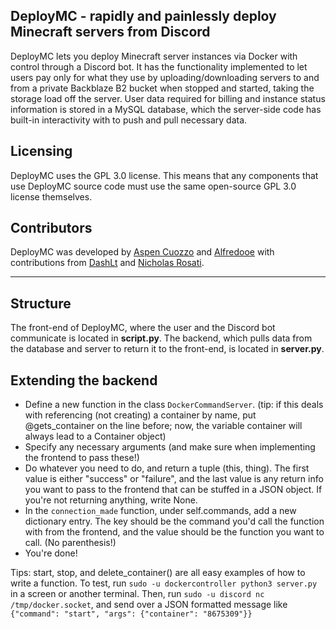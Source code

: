 ## DeployMC - rapidly and painlessly deploy Minecraft servers from Discord
DeployMC lets you deploy Minecraft server instances via Docker with control through a Discord bot. It has the functionality implemented to let users pay only for what they use by uploading/downloading servers to and from a private Backblaze B2 bucket when stopped and started, taking the storage load off the server. User data required for billing and instance status information is stored in a MySQL database, which the server-side code has built-in interactivity with to push and pull necessary data.

## Licensing
DeployMC uses the GPL 3.0 license. This means that any components that use DeployMC source code must use the same open-source GPL 3.0 license themselves.

## Contributors
DeployMC was developed by [Aspen Cuozzo](https://github.com/aspencuozzo) and [Alfredooe](https://github.com/Alfredooe) with contributions from [DashLt](https://github.com/DashLt) and [Nicholas Rosati](https://github.com/hydranoid620).

---

## Structure
The front-end of DeployMC, where the user and the Discord bot communicate is located in **script.py**. The backend, which pulls data from the database and server to return it to the front-end, is located in **server.py**.
        
## Extending the backend
- Define a new function in the class `DockerCommandServer`. (tip: if this deals with referencing (not creating) a container by name, put @gets_container on the line before; now, the variable container will always lead to a Container object)
- Specify any necessary arguments (and make sure when implementing the frontend to pass these!)
- Do whatever you need to do, and return a tuple (this, thing). The first value is either "success" or "failure", and the last value is any return info you want to pass to the frontend that can be stuffed in a JSON object. If you're not returning anything, write None.
- In the `connection_made` function, under self.commands, add a new dictionary entry. The key should be the command you'd call the function with from the frontend, and the value should be the function you want to call. (No parenthesis!)
- You're done!

Tips:
start, stop, and delete_container() are all easy examples of how to write a function.
To test, run `sudo -u dockercontroller python3 server.py` in a screen or another terminal. Then, run `sudo -u discord nc /tmp/docker.socket`, and send over a JSON formatted message like `{"command": "start", "args": {"container": "8675309"}}`